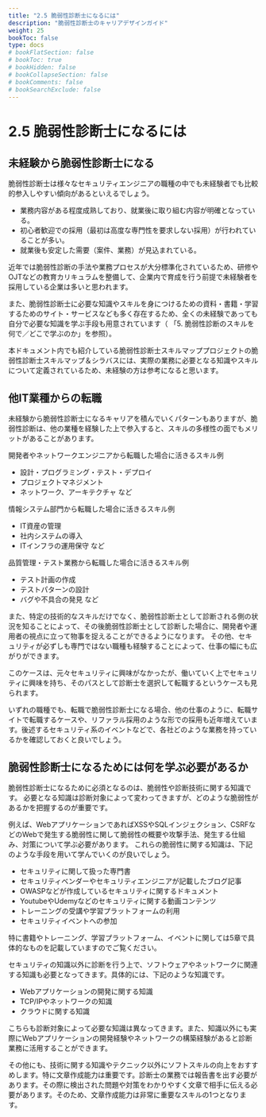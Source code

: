 ```yaml
---
title: "2.5 脆弱性診断士になるには"
description: "脆弱性診断士のキャリアデザインガイド"
weight: 25
bookToc: false
type: docs
# bookFlatSection: false
# bookToc: true
# bookHidden: false
# bookCollapseSection: false
# bookComments: false
# bookSearchExclude: false
---
```


# 2.5 脆弱性診断士になるには

## 未経験から脆弱性診断士になる

脆弱性診断士は様々なセキュリティエンジニアの職種の中でも未経験者でも比較的参入しやすい傾向があるといえるでしょう。

* 業務内容がある程度成熟しており、就業後に取り組む内容が明確となっている。
* 初心者歓迎での採用（最初は高度な専門性を要求しない採用）が行われていることが多い。
* 就業後も安定した需要（案件、業務）が見込まれている。

近年では脆弱性診断の手法や業務プロセスが大分標準化されているため、研修やOJTなどの教育カリキュラムを整備して、企業内で育成を行う前提で未経験者を採用している企業は多いと思われます。

また、脆弱性診断士に必要な知識やスキルを身につけるための資料・書籍・学習するためのサイト・サービスなども多く存在するため、全くの未経験であっても自分で必要な知識を学ぶ手段も用意されています（ 「5. 脆弱性診断のスキルを何で／どこで学ぶのか」を参照）。

本ドキュメント内でも紹介している脆弱性診断士スキルマッププロジェクトの脆弱性診断士スキルマップ＆シラバスには、実際の業務に必要となる知識やスキルについて定義されているため、未経験の方は参考になると思います。

## 他IT業種からの転職

未経験から脆弱性診断士になるキャリアを積んでいくパターンもありますが、脆弱性診断は、他の業種を経験した上で参入すると、スキルの多様性の面でもメリットがあることがあります。
  
開発者やネットワークエンジニアから転職した場合に活きるスキル例
  * 設計・プログラミング・テスト・デプロイ
  * プロジェクトマネジメント
  * ネットワーク、アーキテクチャ
など

情報システム部門から転職した場合に活きるスキル例
  * IT資産の管理
  * 社内システムの導入
  * ITインフラの運用保守
など

品質管理・テスト業務から転職した場合に活きるスキル例
  * テスト計画の作成
  * テストパターンの設計
  * バグや不具合の発見
など

また、特定の技術的なスキルだけでなく、脆弱性診断士として診断される側の状況を知ることによって、その後脆弱性診断士として診断した場合に、開発者や運用者の視点に立って物事を捉えることができるようになります。
その他、セキュリティが必ずしも専門ではない職種も経験することによって、仕事の幅にも広がりができます。

このケースは、元々セキュリティに興味がなかったが、働いていく上でセキュリティに興味を持ち、そのパスとして診断士を選択して転職するというケースも見られます。
  
いずれの職種でも、転職で脆弱性診断士になる場合、他の仕事のように、転職サイトで転職するケースや、リファラル採用のような形での採用も近年増えています。後述するセキュリティ系のイベントなどで、各社どのような業務を持っているかを確認しておくと良いでしょう。
  

## 脆弱性診断士になるためには何を学ぶ必要があるか

脆弱性診断士になるために必須となるのは、脆弱性や診断技術に関する知識です。
必要となる知識は診断対象によって変わってきますが、どのような脆弱性があるかを把握するのが重要です。

例えば、WebアプリケーションであればXSSやSQLインジェクション、CSRFなどのWebで発生する脆弱性に関して脆弱性の概要や攻撃手法、発生する仕組み、対策について学ぶ必要があります。
これらの脆弱性に関する知識は、下記のような手段を用いて学んでいくのが良いでしょう。

* セキュリティに関して扱った専門書
* セキュリティベンダーやセキュリティエンジニアが記載したブログ記事
* OWASPなどが作成しているセキュリティに関するドキュメント
* YoutubeやUdemyなどのセキュリティに関する動画コンテンツ
* トレーニングの受講や学習プラットフォームの利用
* セキュリティイベントへの参加

特に書籍やトレーニング、学習プラットフォーム、イベントに関しては5章で具体的なものを記載していますのでご覧ください。

セキュリティの知識以外に診断を行う上で、ソフトウェアやネットワークに関連する知識も必要となってきます。具体的には、下記のような知識です。

* Webアプリケーションの開発に関する知識
* TCP/IPやネットワークの知識
* クラウドに関する知識

こちらも診断対象によって必要な知識は異なってきます。また、知識以外にも実際にWebアプリケーションの開発経験やネットワークの構築経験があると診断業務に活用することができます。

その他にも、技術に関する知識やテクニック以外にソフトスキルの向上をおすすめします。特に文章作成能力は重要です。診断士の業務では報告書を出す必要があります。その際に検出された問題や対策をわかりやすく文章で相手に伝える必要があります。そのため、文章作成能力は非常に重要なスキルの1つとなります。